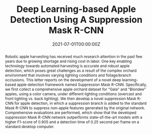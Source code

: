 ---
title: "Deep Learning-based Apple Detection Using A Suppression Mask R-CNN"
authors:
- admin
- Zhaojian Li
- Kyle Lammers
- Renfu Lu
- Xiaoming Liu
author_notes:
# - "Equal contribution"
date: "2021-07-01T00:00:00Z"
doi: ""

# Schedule page publish date (NOT publication's date).
publishDate: "2021-07-01T00:00:00Z"

# Legend: 0 = Uncategorized; 1 = Conference paper; 2 = Journal article;
# 3 = Preprint / Working Paper; 4 = Report; 5 = Book; 6 = Book section;
# 7 = Thesis; 8 = Patent
publication_types: ["2"]

# Publication name and optional abbreviated publication name.
publication: In *Pattern Recognition Letters 147 (2021)*
publication_short: In *PR Letters*

abstract: 'Robotic apple harvesting has received much research attention in the past few years due to growing shortage and rising cost in labor. One key enabling technology towards automated harvesting is accurate and robust apple detection, which poses great challenges as a result of the complex orchard environment that involves varying lighting conditions and foliage/branch occlusions. This letter reports on the development of a novel deep learning-based apple detection framework named Suppression Mask R-CNN. Specifically, we first collect a comprehensive apple orchard dataset for "Gala" and "Blondee" apples, using a color camera, under different lighting conditions (overcast and front lighting vs. back lighting). We then develop a novel suppression Mask R-CNN for apple detection, in which a suppression branch is added to the standard Mask R-CNN to suppress non-apple features generated by the original network. Comprehensive evaluations are performed, which show that the developed suppression Mask R-CNN network outperforms state-of-the-art models with a higher F1-score of 0.905 and a detection time of 0.25 second per frame on a standard desktop computer.'

# Summary. An optional shortened abstract.
summary: 'Pattern Recognition Letters 147 (2021): 206-211.'

tags:
# - Publication
featured: false

# links:
# - name: ""
#   url: ""
url_pdf: 'https://www.sciencedirect.com/science/article/abs/pii/S0167865521001616'
# url_code: 'https://github.com/wowchemy/wowchemy-hugo-themes'
# url_dataset: ''
# url_poster: ''
# url_project: ''
# url_slides: ''
# url_source: ''
# url_video: 'https://youtu.be/_6-5qbZplZo'

# Featured image
# To use, add an image named `featured.jpg/png` to your page's folder. 
image:
  caption: 'Suppression Mask R-CNN'
  # caption: 'Image credit: [**Unsplash**](https://unsplash.com/photos/jdD8gXaTZsc)'
  focal_point: "center"
  preview_only: false

# Associated Projects (optional).
#   Associate this publication with one or more of your projects.
#   Simply enter your project's folder or file name without extension.
#   E.g. `internal-project` references `content/project/internal-project/index.md`.
#   Otherwise, set `projects: []`.
# projects: 
#   - example

# Slides (optional).
#   Associate this publication with Markdown slides.
#   Simply enter your slide deck's filename without extension.
#   E.g. `slides: "example"` references `content/slides/example/index.md`.
#   Otherwise, set `slides: ""`.
# slides: example
---